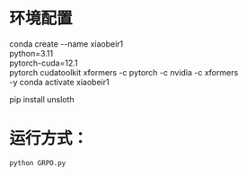 # 环境配置

conda create --name xiaobeir1 \
    python=3.11 \
    pytorch-cuda=12.1 \
    pytorch cudatoolkit xformers -c pytorch -c nvidia -c xformers \
    -y
conda activate xiaobeir1

pip install unsloth


# 运行方式：
```
python GRPO.py
```